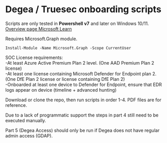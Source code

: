 # Degea / Truesec onboarding scripts
Scripts are only tested in **Powershell v7** and later on Windows 10/11.
[Overview page Microsoft Learn](https://learn.microsoft.com/en-us/powershell/scripting/install/installing-powershell?view=powershell-7.3)

Requires Microsoft.Graph module.
```
Install-Module -Name Microsoft.Graph -Scope CurrentUser
```
SOC License requirements: <br>
-At least Azure Active Premium Plan 2 level. (One AAD Premium Plan 2 license) <br>
-At least one license containing Microsoft Defender for Endpoint plan 2. (One DfE Plan 2 license or license containing DfE Plan 2) <br>
-Onboarded at least one device to Defender for Endpoint, ensure that EDR logs appear on device (timeline + advanced hunting)<br>

Download or clone the repo, then run scripts in order 1-4. PDF files are for reference.

Due to a lack of programmatic support the steps in part 4 still need to be executed manually.

Part 5 (Degea Access) should only be run if Degea does not have regular admin access (GDAP).
